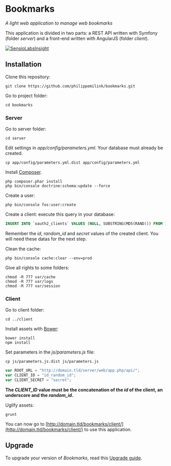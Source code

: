 # Bookmarks
*A light web application to manage web bookmarks*
 
This application is divided in two parts: a REST API written with Symfony (folder *server*) and a front-end written with AngularJS (folder *client*).

[![SensioLabsInsight](https://insight.sensiolabs.com/projects/283568a0-5403-464b-85fc-e34c45e746ba/big.png)](https://insight.sensiolabs.com/projects/283568a0-5403-464b-85fc-e34c45e746ba)

## Installation

Clone this repository: 
```shell
git clone https://github.com/philippemilink/bookmarks.git
```

Go to project folder: 
```shell
cd bookmarks
```

### Server

Go to server folder: 
```shell
cd server
```

Edit settings in *app/config/parameters.yml*. Your database must already be created.
```shell
cp app/config/parameters.yml.dist app/config/parameters.yml
```

Install [Composer](https://getcomposer.org/).

```shell
php composer.phar install
php bin/console doctrine:schema:update --force
```

Create a user:
```shell
php bin/console fos:user:create
```


Create a client: execute this query in your database: 
```sql
INSERT INTO `oauth2_clients` VALUES (NULL, SUBSTRING(MD5(RAND()) FROM 1 FOR 50), 'a:0:{}', SUBSTRING(MD5(RAND()) FROM 1 FOR 50), 'a:1:{i:0;s:8:"password";}');
```
Remember the *id*, *random_id* and *secret* values of the created client. You will need these datas for the next step.

Clean the cache: 
```shell
php bin/console cache:clear --env=prod
```

Give all rights to some folders:
```shell
chmod -R 777 var/cache
chmod -R 777 var/logs
chmod -R 777 var/session
```


### Client

Go to client folder: 
```shell
cd ../client
```

Install assets with [Bower](https://bower.io/): 
```shell
bower install
npm install
```

Set parameters in the *js/parameters.js* file:
```shell
cp js/parameters.js.dist js/parameters.js
```
```js
var ROOT_URL = "http://domain.tld/server/web/app.php/api/";
var CLIENT_ID = "id_random_id";
var CLIENT_SECRET = "secret";
```

**The *CLIENT_ID* value must be the concatenation of the *id* of the client, an underscore and the *random_id*.**


Uglify assets:
```shell
grunt
```

You can now go to [http://domain.tld/bookmarks/client/](http://domain.tld/bookmarks/client/) to use this application.


## Upgrade

To upgrade your version of *Bookmarks*, read this [Upgrade guide](https://github.com/philippemilink/bookmarks/blob/master/upgrade.md).
